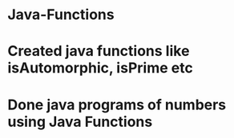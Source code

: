 # Java-Functions
# Created java functions like isAutomorphic, isPrime etc
# Done java programs of numbers using Java Functions
